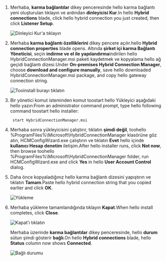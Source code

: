 
1. <span data-ttu-id="6bff8-101">Merhaba, **karma bağlantılar** dikey penceresinde hello karma bağlantı yeni oluşturulan tıklayın ve ardından **dinleyicisi Kur**.</span><span class="sxs-lookup"><span data-stu-id="6bff8-101">In hello **Hybrid connections** blade, click hello hybrid connection you just created, then click **Listener Setup**.</span></span>
   
    ![Dinleyici Kur'a tıklayın](./media/app-service-hybrid-connections-manager-install/D04ClickListenerSetup.png)
2. <span data-ttu-id="6bff8-103">Merhaba **karma bağlantı özelliklerini** dikey pencere açılır.</span><span class="sxs-lookup"><span data-stu-id="6bff8-103">hello **Hybrid connection properties** blade opens.</span></span> <span data-ttu-id="6bff8-104">Altında **şirket içi karma Bağlantı Yöneticisi**, seçin **indirme ve el ile yapılandırma**indirilen hello HybridConnectionManager.msi paketi kaydetmek ve kopyalama hello ağ geçidi bağlantı dizesi.</span><span class="sxs-lookup"><span data-stu-id="6bff8-104">Under **On-premises Hybrid Connection Manager**, choose **download and configure manually**, save hello downloaded HybridConnectionManager.msi package, and copy hello gateway connection string.</span></span>
   
    ![Tooinstall burayı tıklatın](./media/app-service-hybrid-connections-manager-install/D05ClickToInstallHCM.png)
3. <span data-ttu-id="6bff8-106">Bir yönetici komut isteminden komut toostart hello Yükleyici aşağıdaki hello yazın:</span><span class="sxs-lookup"><span data-stu-id="6bff8-106">From an administrator command prompt, type hello following command toostart hello installer:</span></span>
   
        start HybridConnectionManager.msi
4. <span data-ttu-id="6bff8-107">Merhaba sonra yükleyicisini çalıştırır, tıklatın **şimdi değil**, toohello %ProgramFiles%\Microsoft\HybridConnectionManager klasörüne göz atın, HCMConfigWizard.exe çalıştırın ve tıklatın **Evet** hello içinde **kullanıcı Hesap denetim** iletişim.</span><span class="sxs-lookup"><span data-stu-id="6bff8-107">After hello installer runs, click **Not now**, then browse toohello %ProgramFiles%\Microsoft\HybridConnectionManager folder, run HCMConfigWizard.exe and click **Yes** in hello **User Account Control** dialog.</span></span>
5. <span data-ttu-id="6bff8-108">Daha önce kopyaladığınız hello karma bağlantı dizesini yapıştırın ve tıklatın **Tamam**.</span><span class="sxs-lookup"><span data-stu-id="6bff8-108">Paste hello hybrid connection string that you copied earlier and click **OK**.</span></span> 
   
    ![Yükleme](./media/app-service-hybrid-connections-manager-install/D08aHCMInstallManual.png)
6. <span data-ttu-id="6bff8-110">Merhaba yükleme tamamlandığında tıklayın **Kapat**.</span><span class="sxs-lookup"><span data-stu-id="6bff8-110">When hello install completes, click **Close**.</span></span>
   
    ![Kapat'ı tıklatın](./media/app-service-hybrid-connections-manager-install/D09HCMInstallComplete.png)
   
    <span data-ttu-id="6bff8-112">Merhaba üzerinde **karma bağlantılar** dikey penceresinde, hello **durum** sütun şimdi gösterir **bağlı**.</span><span class="sxs-lookup"><span data-stu-id="6bff8-112">On hello **Hybrid connections** blade, hello **Status** column now shows **Connected**.</span></span> 
   
    ![Bağlı durumu](./media/app-service-hybrid-connections-manager-install/D10HCStatusConnected.png)

